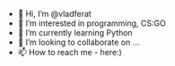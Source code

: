 - 👋 Hi, I’m @vladferat
- 👀 I’m interested in programming, CS:GO
- 🌱 I’m currently learning Python
- 💞️ I’m looking to collaborate on ...
- 📫 How to reach me - here:)
<!---
vladferat/vladferat is a ✨ special ✨ repository because its `README.md` (this file) appears on your GitHub profile.
You can click the Preview link to take a look at your changes.
--->
